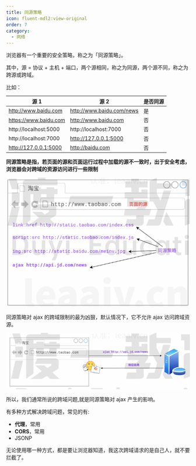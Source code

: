 ```yaml
---
title: 同源策略
icon: fluent-mdl2:view-original
order: 7
category:
  - 网络
---
```


浏览器有一个重要的安全策略，称之为「同源策略」。

其中，源 = 协议 + 主机 + 端口，两个源相同，称之为同源，两个源不同，称之为跨源或跨域。

比如：

| 源 1                  | 源 2                      | 是否同源 |
| --------------------- | ------------------------- | -------- |
| http://www.baidu.com  | http://www.baidu.com/news | 是       |
| https://www.baidu.com | http://www.baidu.com      | 否       |
| http://localhost:5000 | http://localhost:7000     | 否       |
| http://localhost:7000 | http://127.0.0.1:5000     | 否       |
| http://127.0.0.1:5000 | http://baidu.com          | 否       |

**同源策略是指，若页面的源和页面运行过程中加载的源不一致时，出于安全考虑，浏览器会对跨域的资源访问进行一些限制**

![image-20240225211457276]( ../../../../src/.vuepress/public/assets/images/moreThanCode/network/sameOriginPolicy/image-20240225211457276.png)

同源策略对 ajax 的跨域限制的最为凶狠，默认情况下，它不允许 ajax 访问跨域资源。

![image-20240225211538760]( ../../../../src/.vuepress/public/assets/images/moreThanCode/network/sameOriginPolicy/image-20240225211538760.png)

所以，我们通常所说的跨域问题,就是同源策略对 ajax 产生的影响。

有多种方式解决跨域问题，常见的有:

- **代理**，常用
- **CORS**，常用
- JSONP

无论使用哪一种方式，都是要让浏览器知道，我这次跨域请求的是自己人，就不要拦截了。